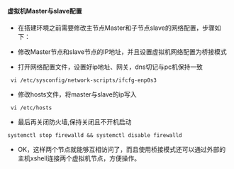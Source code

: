 #### 虚拟机Master与slave配置
- 在搭建环境之前需要修改主节点Master和子节点slave的网络配置，步骤如下：

- 修改Master节点和slave节点的IP地址，并且设置虚拟机网络配置为桥接模式

- 打开网络配置文件，设置好ip地址、网关，dns切记与pc机保持一致
``` 
 vi /etc/sysconfig/network-scripts/ifcfg-enp0s3
```
- 修改hosts文件，将master与slave的ip写入
``` 
 vi /etc/hosts
```
- 最后再关闭防火墙,保持关闭且不开机启动
```
systemctl stop firewalld && systemctl disable firewalld
```
- OK，这样两个节点就能够互相访问了，而且使用桥接模式还可以通过外部的主机xshell连接两个虚拟机节点，方便操作。

